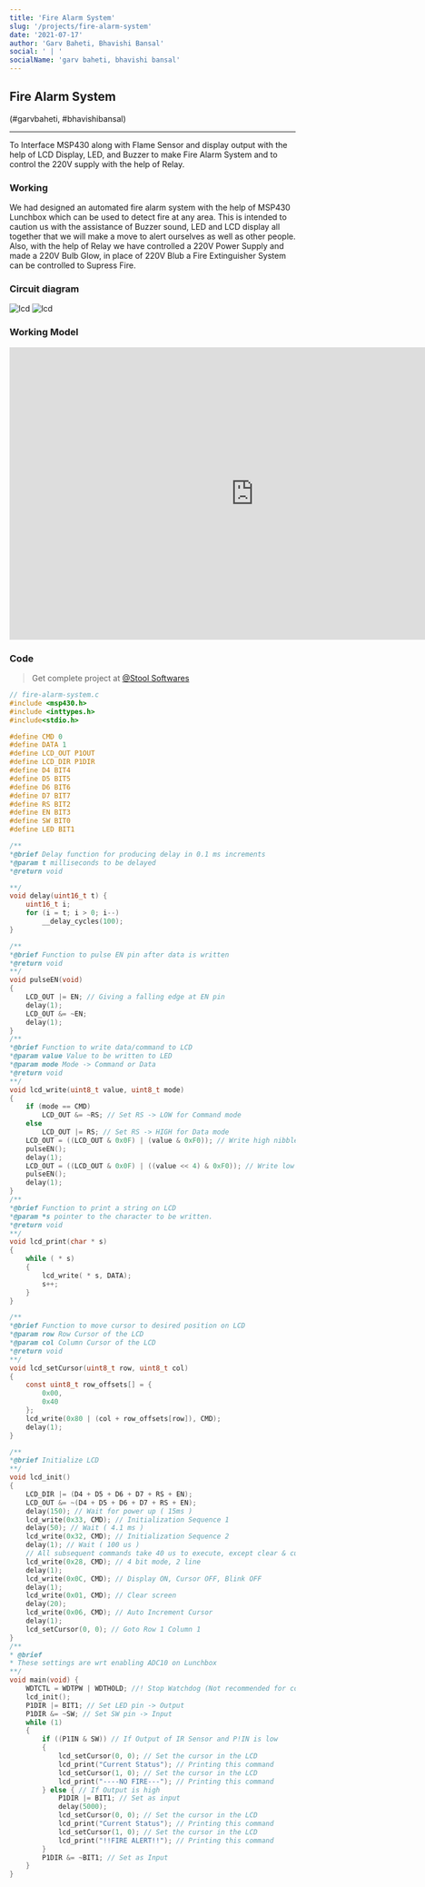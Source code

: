 ```yaml
---
title: 'Fire Alarm System'
slug: '/projects/fire-alarm-system'
date: '2021-07-17'
author: 'Garv Baheti, Bhavishi Bansal'
social: ' | '
socialName: 'garv baheti, bhavishi bansal'
---
```


## Fire Alarm System

(#garvbaheti, #bhavishibansal)

---

To Interface MSP430 along with Flame Sensor and display output with the help of LCD Display, LED, and Buzzer to make Fire Alarm System and to control the 220V supply with the help of Relay.

### Working

We had designed an automated fire alarm system with the help of MSP430 Lunchbox which can be used to detect fire at any area. This is intended to caution us with the assistance of Buzzer sound, LED and LCD display all together that we will make a move to alert ourselves as well as other people. Also, with the help of Relay we have controlled a 220V Power Supply and made a 220V Bulb Glow, in place of 220V Blub a Fire Extinguisher System can be controlled to Supress Fire.

### Circuit diagram

![lcd](./images/garv1.png)
![lcd](./images/garv2.png)

### Working Model

<iframe width="860" height="515" src="https://www.youtube.com/embed/Y8gq0h-8_yQ" title="YouTube video player" frameborder="0" allow="accelerometer; autoplay; clipboard-write; encrypted-media; gyroscope; picture-in-picture" allowfullscreen></iframe>

### Code

> Get complete project at [@Stool Softwares](https://github.com/Stool-Softwares)

```c
// fire-alarm-system.c
#include <msp430.h>
#include <inttypes.h>
#include<stdio.h>

#define CMD 0
#define DATA 1
#define LCD_OUT P1OUT
#define LCD_DIR P1DIR
#define D4 BIT4
#define D5 BIT5
#define D6 BIT6
#define D7 BIT7
#define RS BIT2
#define EN BIT3
#define SW BIT0
#define LED BIT1

/**
*@brief Delay function for producing delay in 0.1 ms increments
*@param t milliseconds to be delayed
*@return void

**/
void delay(uint16_t t) {
    uint16_t i;
    for (i = t; i > 0; i--)
        __delay_cycles(100);
}

/**
*@brief Function to pulse EN pin after data is written
*@return void
**/
void pulseEN(void)
{
    LCD_OUT |= EN; // Giving a falling edge at EN pin
    delay(1);
    LCD_OUT &= ~EN;
    delay(1);
}
/**
*@brief Function to write data/command to LCD
*@param value Value to be written to LED
*@param mode Mode -> Command or Data
*@return void
**/
void lcd_write(uint8_t value, uint8_t mode)
{
    if (mode == CMD)
        LCD_OUT &= ~RS; // Set RS -> LOW for Command mode
    else
        LCD_OUT |= RS; // Set RS -> HIGH for Data mode
    LCD_OUT = ((LCD_OUT & 0x0F) | (value & 0xF0)); // Write high nibble first
    pulseEN();
    delay(1);
    LCD_OUT = ((LCD_OUT & 0x0F) | ((value << 4) & 0xF0)); // Write low nibble next
    pulseEN();
    delay(1);
}
/**
*@brief Function to print a string on LCD
*@param *s pointer to the character to be written.
*@return void
**/
void lcd_print(char * s)
{
    while ( * s)
    {
        lcd_write( * s, DATA);
        s++;
    }
}

/**
*@brief Function to move cursor to desired position on LCD
*@param row Row Cursor of the LCD
*@param col Column Cursor of the LCD
*@return void
**/
void lcd_setCursor(uint8_t row, uint8_t col)
{
    const uint8_t row_offsets[] = {
        0x00,
        0x40
    };
    lcd_write(0x80 | (col + row_offsets[row]), CMD);
    delay(1);
}

/**
*@brief Initialize LCD
**/
void lcd_init()
{
    LCD_DIR |= (D4 + D5 + D6 + D7 + RS + EN);
    LCD_OUT &= ~(D4 + D5 + D6 + D7 + RS + EN);
    delay(150); // Wait for power up ( 15ms )
    lcd_write(0x33, CMD); // Initialization Sequence 1
    delay(50); // Wait ( 4.1 ms )
    lcd_write(0x32, CMD); // Initialization Sequence 2
    delay(1); // Wait ( 100 us )
    // All subsequent commands take 40 us to execute, except clear & cursor return (1.64 ms)
    lcd_write(0x28, CMD); // 4 bit mode, 2 line
    delay(1);
    lcd_write(0x0C, CMD); // Display ON, Cursor OFF, Blink OFF
    delay(1);
    lcd_write(0x01, CMD); // Clear screen
    delay(20);
    lcd_write(0x06, CMD); // Auto Increment Cursor
    delay(1);
    lcd_setCursor(0, 0); // Goto Row 1 Column 1
}
/**
* @brief
* These settings are wrt enabling ADC10 on Lunchbox
**/
void main(void) {
    WDTCTL = WDTPW | WDTHOLD; //! Stop Watchdog (Not recommended for code in production and devices working in field)
    lcd_init();
    P1DIR |= BIT1; // Set LED pin -> Output
    P1DIR &= ~SW; // Set SW pin -> Input
    while (1)
    {
        if ((P1IN & SW)) // If Output of IR Sensor and P!IN is low
        {
            lcd_setCursor(0, 0); // Set the cursor in the LCD
            lcd_print("Current Status"); // Printing this command
            lcd_setCursor(1, 0); // Set the cursor in the LCD
            lcd_print("----NO FIRE---"); // Printing this command
        } else { // If Output is high
            P1DIR |= BIT1; // Set as input
            delay(5000);
            lcd_setCursor(0, 0); // Set the cursor in the LCD
            lcd_print("Current Status"); // Printing this command
            lcd_setCursor(1, 0); // Set the cursor in the LCD
            lcd_print("!!FIRE ALERT!!"); // Printing this command
        }
        P1DIR &= ~BIT1; // Set as Input
    }
}
```
